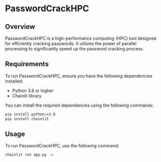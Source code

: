 # PasswordCrackHPC

## Overview

PasswordCrackHPC is a high-performance computing (HPC) tool designed for efficiently cracking passwords. It utilizes the power of parallel processing to 
significantly speed up the password cracking process.

## Requirements

To run PasswordCrackHPC, ensure you have the following dependencies installed:

- Python 3.8 or higher
- Chainlit library

You can install the required dependencies using the following commands:

```bash
pip install python>=3.8
pip install chainlit
```

## Usage

To run PasswordCrackHPC, use the following command:

```bash
chainlit run app.py -w
```
